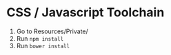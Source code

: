 # CSS / Javascript Toolchain
1. Go to Resources/Private/
2. Run `npm install`
3. Run `bower install`
